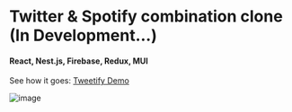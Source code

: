 # Twitter & Spotify combination clone (In Development...)
#### React, Nest.js, Firebase, Redux, MUI

<p>See how it goes: <a href="https://oriteicher.github.io/Tweetify/">Tweetify Demo</a>  </p> 

![image](https://github.com/OriTeicher/Tweetify/assets/101281765/df8127cf-6216-423a-8a45-e5aa49de1d0a)
